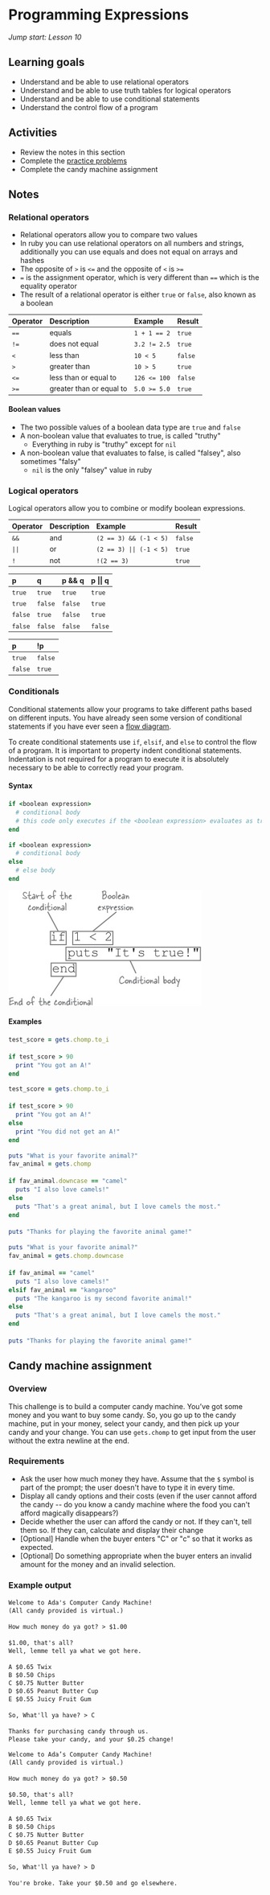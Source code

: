 # Programming Expressions
_Jump start: Lesson 10_

## Learning goals
- Understand and be able to use relational operators
- Understand and be able to use truth tables for logical operators
- Understand and be able to use conditional statements
- Understand the control flow of a program

## Activities
* Review the notes in this section
* Complete the [practice problems](./practice-problems.md)
* Complete the candy machine assignment

## Notes
### Relational operators
* Relational operators allow you to compare two values
* In ruby you can use relational operators on all numbers and strings, additionally you can use equals and does not equal on arrays and hashes
* The opposite of `>` is `<=` and the opposite of `<` is `>=`
* `=` is the assignment operator, which is very different than `==` which is the equality operator
* The result of a relational operator is either `true` or `false`, also known as a boolean

| __Operator__ | __Description__ | __Example__ | __Result__ |
| :--- | :--- | :--- | :--- |
| `==` | equals | `1 + 1 == 2` | `true` |
| `!=` | does not equal | `3.2 != 2.5` | `true` |
| `<` | less than | `10 < 5` | `false` |
| `>` | greater than | `10 > 5` | `true` |
| `<=` | less than or equal to | `126 <= 100` | `false` |
| `>=` | greater than or equal to | `5.0 >= 5.0` | `true` |

#### Boolean values
* The two possible values of a boolean data type are `true` and `false`
* A non-boolean value that evaluates to true, is called "truthy"
  * Everything in ruby is "truthy" except for `nil` 
* A non-boolean value that evaluates to false, is called "falsey", also sometimes "falsy"
  * `nil` is the only "falsey" value in ruby

### Logical operators
Logical operators allow you to combine or modify boolean expressions.

| Operator | Description | Example | Result |
| :--- | :--- | :--- | :--- |
| `&&` | and | `(2 == 3) && (-1 < 5)` | `false` |
| `\|\|` | or | `(2 == 3) \|\| (-1 < 5)` | `true` |
| `!` | not | `!(2 == 3)` | `true` |

| p | q | p && q | p \|\| q |
| :--- | :--- | :--- | :--- |
| `true` | `true` | `true` | `true` |
| `true` | `false` | `false` | `true` |
| `false` | `true` | `false` | `true` |
| `false` | `false` | `false` | `false` |

| p | !p |
| :--- | :--- |
| `true` | `false` |
| `false` | `true` |


### Conditionals
Conditional statements allow your programs to take different paths based on different inputs. You have already seen some version of conditional statements if you have ever seen a [flow diagram](./images/flow-control.png).

To create conditional statements use `if`, `elsif`, and `else` to control the flow of a program. It is important to property indent conditional statements. Indentation is not required for a program to execute it is absolutely necessary to be able to correctly read your program.

#### Syntax
```ruby
if <boolean expression>
  # conditional body
  # this code only executes if the <boolean expression> evaluates as true
end
```

```ruby
if <boolean expression>
  # conditional body
else
  # else body
end
```

![conditional](./images/conditional.jpg)

#### Examples
```ruby
test_score = gets.chomp.to_i

if test_score > 90
  print "You got an A!"
end
```

```ruby
test_score = gets.chomp.to_i

if test_score > 90
  print "You got an A!"
else
  print "You did not get an A!"
end
```

```ruby
puts "What is your favorite animal?"
fav_animal = gets.chomp

if fav_animal.downcase == "camel"
  puts "I also love camels!"
else
  puts "That's a great animal, but I love camels the most."
end

puts "Thanks for playing the favorite animal game!"
```

```ruby
puts "What is your favorite animal?"
fav_animal = gets.chomp.downcase

if fav_animal == "camel"
  puts "I also love camels!"
elsif fav_animal == "kangaroo"
  puts "The kangaroo is my second favorite animal!"
else
  puts "That's a great animal, but I love camels the most."
end

puts "Thanks for playing the favorite animal game!"
```

## Candy machine assignment

### Overview
This challenge is to build a computer candy machine. You’ve got some money and you want to buy some candy.  So, you go up to the candy machine, put in your money, select your candy, and then pick up your candy and your change. You can use `gets.chomp` to get input from the user without the extra newline at the end.

### Requirements
* Ask the user how much money they have. Assume that the `$` symbol is part of the prompt; the user doesn't have to type it in every time.
* Display all candy options and their costs (even if the user cannot afford the candy -- do you know a candy machine where the food you can't afford magically disappears?)
* Decide whether the user can afford the candy or not. If they can't, tell them so. If they can, calculate and display their change
* [Optional] Handle when the buyer enters "C" or "c" so that it works as expected.
* [Optional] Do something appropriate when the buyer enters an invalid amount for the money and an invalid selection.

### Example output
```
Welcome to Ada's Computer Candy Machine!
(All candy provided is virtual.)

How much money do ya got? > $1.00

$1.00, that's all?
Well, lemme tell ya what we got here.

A $0.65 Twix
B $0.50 Chips
C $0.75 Nutter Butter
D $0.65 Peanut Butter Cup
E $0.55 Juicy Fruit Gum

So, What'll ya have? > C

Thanks for purchasing candy through us.
Please take your candy, and your $0.25 change!
```


```
Welcome to Ada’s Computer Candy Machine!
(All candy provided is virtual.)

How much money do ya got? > $0.50

$0.50, that's all?
Well, lemme tell ya what we got here.

A $0.65 Twix
B $0.50 Chips
C $0.75 Nutter Butter
D $0.65 Peanut Butter Cup
E $0.55 Juicy Fruit Gum

So, What'll ya have? > D

You're broke. Take your $0.50 and go elsewhere.
```